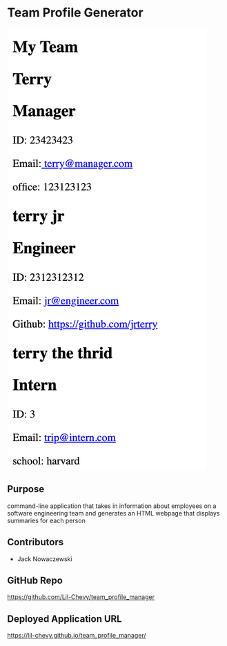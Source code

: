 # Team Profile Generator

![screenShot](./assets/images/screenshot.png)

## Purpose

command-line application that takes in information about employees on a software engineering team and generates an HTML webpage that displays summaries for each person

## Contributors

- Jack Nowaczewski

## GitHub Repo

https://github.com/Lil-Chevy/team_profile_manager

## Deployed Application URL

https://lil-chevy.github.io/team_profile_manager/
